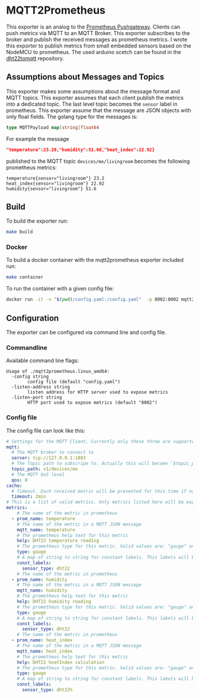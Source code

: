 # MQTT2Prometheus
This exporter is an analog to the [Prometheus Pushgateway](https://github.com/prometheus/pushgateway). Clients can push 
metrics via MQTT to an MQTT Broker. This exporter subscribes to the broker and
publish the received messages as prometheus metrics. I wrote this exporter to publish
metrics from small embedded sensors based on the NodeMCU to prometheus. The used arduino scetch can be found in the [dht22tomqtt](https://github.com/hikhvar/dht22tomqtt) repository.

## Assumptions about Messages and Topics
This exporter makes some assumptions about the message format and MQTT topics. This exporter assumes that each
client publish the metrics into a dedicated topic. The last level topic becomes the `sensor` label in prometheus.
This exporter assume that the message are JSON objects with only float fields. The golang type for the messages is: 

```go
type MQTTPayload map[string]float64
```

For example the message

```json
"temperature":23.20,"humidity":51.60,"heat_index":22.92}
```

published to the MQTT topic `devices/me/livingroom` becomes the following prometheus metrics:

```text
temperature{sensor="livingroom"} 23.2
heat_index{sensor="livingroom"} 22.92
humidity{sensor="livingroom"} 51.6
```

## Build

To build the exporter run:

```bash
make build
```

### Docker

To build a docker container with the mqtt2prometheus exporter included run:

```bash
make container
```

To run the container with a given config file:

```bash
docker run -it -v "$(pwd)/config.yaml:/config.yaml"  -p 8002:8002 mqtt2prometheus:latest 
```

## Configuration
The exporter can be configured via command line and config file. 

### Commandline
Available command line flags:

```text
Usage of ./mqtt2prometheus.linux_amd64:
  -config string
        config file (default "config.yaml")
  -listen-address string
        listen address for HTTP server used to expose metrics
  -listen-port string
        HTTP port used to expose metrics (default "8002")

```

### Config file
The config file can look like this:

```yaml
# Settings for the MQTT Client. Currently only these three are supported
mqtt:
  # The MQTT broker to connect to
  server: tcp://127.0.0.1:1883
  # The Topic path to subscripe to. Actually this will become `$topic_path/+`
  topic_path: v1/devices/me
  # The MQTT QoS level
  qos: 0
cache:
  # Timeout. Each received metric will be presented for this time if no update is send via MQTT
  timeout: 2min
# This is a list of valid metrics. Only metrics listed here will be exported
metrics:
    # The name of the metric in prometheus
  - prom_name: temperature
    # The name of the metric in a MQTT JSON message
    mqtt_name: temperature
    # The prometheus help text for this metric
    help: DHT22 temperature reading
    # The prometheus type for this metric. Valid values are: "gauge" and "counter"
    type: gauge
    # A map of string to string for constant labels. This labels will be attached to every prometheus metric
    const_labels:
      sensor_type: dht22
    # The name of the metric in prometheus
  - prom_name: humidity
    # The name of the metric in a MQTT JSON message
    mqtt_name: humidity
    # The prometheus help text for this metric
    help: DHT22 humidity reading
    # The prometheus type for this metric. Valid values are: "gauge" and "counter"
    type: gauge
    # A map of string to string for constant labels. This labels will be attached to every prometheus metric
    const_labels:
      sensor_type: dht22
    # The name of the metric in prometheus
  - prom_name: heat_index
    # The name of the metric in a MQTT JSON message
    mqtt_name: heat_index
    # The prometheus help text for this metric
    help: DHT22 heatIndex calculation
    # The prometheus type for this metric. Valid values are: "gauge" and "counter"
    type: gauge
    # A map of string to string for constant labels. This labels will be attached to every prometheus metric
    const_labels:
      sensor_type: dht22%       
```